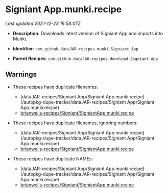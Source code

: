 # Signiant App.munki.recipe

_Last updated 2021-12-23 19:58:07Z_

- **Description**: Downloads latest version of Signiant App and imports into Munki.

- **Identifier**: `com.github.dataJAR-recipes.munki.Signiant App`

- **Parent Recipes**: `com.github.dataJAR-recipes.download.Signiant App`

## Warnings

- These recipes have duplicate filenames:
    - [dataJAR-recipes/Signiant App/Signiant App.munki.recipe](/autopkg-dupe-tracker/dataJAR-recipes/Signiant App/Signiant App.munki.recipe)
    - [brianwells-recipes/Signiant/SigniantApp.munki.recipe](/autopkg-dupe-tracker/brianwells-recipes/Signiant/SigniantApp.munki.recipe)

- These recipes have duplicate filenames, ignoring numbers:
    - [dataJAR-recipes/Signiant App/Signiant App.munki.recipe](/autopkg-dupe-tracker/dataJAR-recipes/Signiant App/Signiant App.munki.recipe)
    - [brianwells-recipes/Signiant/SigniantApp.munki.recipe](/autopkg-dupe-tracker/brianwells-recipes/Signiant/SigniantApp.munki.recipe)

- These recipes have duplicate NAMEs:
    - [dataJAR-recipes/Signiant App/Signiant App.munki.recipe](/autopkg-dupe-tracker/dataJAR-recipes/Signiant App/Signiant App.munki.recipe)
    - [brianwells-recipes/Signiant/SigniantApp.munki.recipe](/autopkg-dupe-tracker/brianwells-recipes/Signiant/SigniantApp.munki.recipe)